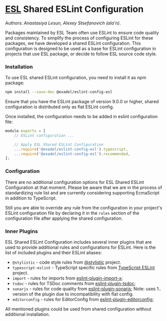 # [ESL](../../../) Shared ESLint Configuration

Authors: *Anastasiya Lesun, Alexey Stsefanovich (ala'n)*.

<a name="intro"></a>

Packages maintained by ESL Team often use ESLint to ensure code quality and consistency. 
To simplify the process of configuring ESLint for these packages, we have developed a shared ESLint configuration. 
This configuration is designed to be used as a base for ESLint configuration in projects that use ESL package, 
or decide to follow ESL source code style.

<a name="installation"></a>

### Installation

To use ESL shared ESLint configuration, you need to install it as npm package:

```bash
npm install --save-dev @exadel/eslint-config-esl
```

Ensure that you have the ESLint package of version 9.0.0 or higher, shared configuration is distributed only as flat ESLint config.

Once installed, the configuration needs to be added in eslint configuration file:

```js
module.exports = [
    // ESLint configuration ...

    // Apply ESL Shared ESLint Configuration
    ...require('@exadel/eslint-config-esl').typescript,
    ...require('@exadel/eslint-config-esl').recommended,
];
```

<a name="configuration"></a>

### Configuration

There are no additional configuration options for ESL Shared ESLint Configuration at that moment. 
Please be aware that we are in the process of standardizing rule list and are currently considering supporting EcmaScript in addition to TypeScript.

Still you are able to override any rule from the configuration in your project's ESLint configuration file 
by declaring it in the `rules` section of the configuration file after applying the shared configuration.

### Inner Plugins

ESL Shared ESLint Configuration includes several inner plugins that are used to provide additional rules and configurations for ESLint.
Here is the list of included plugins and their ESLint aliases:

- `@stylistic` - code style rules from [@stylistic](https://eslint.style/) project.
- `typescript-eslint` - TypeScript specific rules from [TypeScript ESLint](https://typescript-eslint.io/) project.
- `import` - rules for imports from [eslint-plugin-import-x](https://www.npmjs.com/package/eslint-plugin-import-x);
- `tsdoc` - rules for TSDoc comments from [eslint-plugin-tsdoc](https://www.npmjs.com/package/eslint-plugin-tsdoc);
- `sonarjs` - rules for code quality from [eslint-plugin-sonarjs](https://www.npmjs.com/package/eslint-plugin-sonarjs); 
  Note: uses 1.*.* version of the plugin due to incompatibility with flat config.
- `editorconfig` - rules for EditorConfig from [eslint-plugin-editorconfig](https://www.npmjs.com/package/eslint-plugin-editorconfig);

All mentioned plugins could be used from shared configuration without additional installation.
